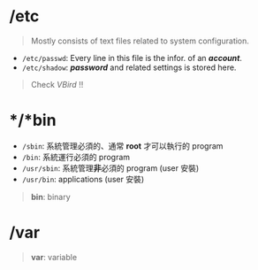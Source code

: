 # /etc
> Mostly consists of text files related to system configuration. 
- `/etc/passwd`: Every line in this file is the infor. of an ***account***.
- `/etc/shadow`: ***password*** and related settings is stored here.
> Check *VBird* !!
# */*bin
- `/sbin`: 系統管理必須的、通常 **root** 才可以執行的 program
- `/bin`: 系統運行必須的 program
- `/usr/sbin`: 系統管理**非**必須的 program (user 安裝)
- `/usr/bin`: applications (user 安裝)
> **bin**: binary
# /var
> **var**: variable